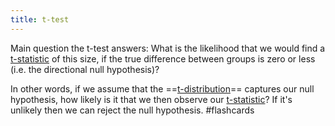 ```yaml
---
title: t-test
---
```


Main question the t-test answers: What is the likelihood that we would find a [t-statistic](notes/statistics/t-statistic.md) of this size, if the true difference between groups is zero or less (i.e. the directional null hypothesis)?

In other words, if we assume that the ==[t-distribution](notes/statistics/t-distribution.md)== captures our null hypothesis, how likely is it that we then observe our [t-statistic](notes/statistics/t-statistic.md)? If it's unlikely then we can reject the null hypothesis. #flashcards 